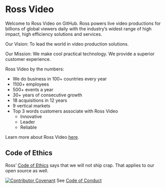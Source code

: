 # Ross Video

Welcome to Ross Video on GitHub. Ross powers live video productions for billions of global viewers daily with the industry’s widest range of high impact, high efficiency solutions and services.

Our Vision: To lead the world in video production solutions.

Our Mission: We make cool practical technology. We provide a superior customer experience.

Ross Video by the numbers:
* We do business in 100+ countries every year
* 1100+ employees
* 500+ events a year
* 30+ years of consecutive growth
* 18 acquisitions in 12 years
* 9 vertical markets
* Top 3 words customers associate with Ross Video
	* Innovative
	* Leader
	* Reliable

Learn more about Ross Video [here](https://www.rossvideo.com/company/about-ross/).

## Code of Ethics
Ross’ [Code of Ethics](https://www.rossvideo.com/company/about-ross/code-of-ethics/) says that we will not ship crap. That applies to our open source as well. 

[![Contributor Covenant](https://img.shields.io/badge/Contributor%20Covenant-2.1-4baaaa.svg)](code_of_conduct.md) See [Code of Conduct](https://github.com/rossvideo/.github/blob/main/profile/CODE_OF_CONDUCT.md)


